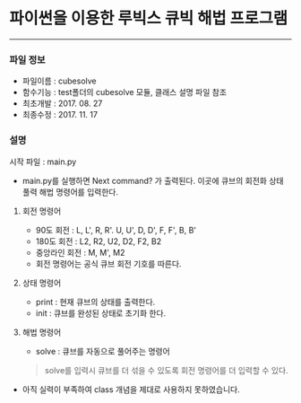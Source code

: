 # 파이썬을 이용한 루빅스 큐빅 해법 프로그램
---
### 파일 정보
- 파일이름 : cubesolve
- 함수기능 : test폴더의 cubesolve 모듈, 클래스 설명 파일 참조
- 최초개발 : 2017. 08. 27
- 최종수정 : 2017. 11. 17

### 설명
시작 파일 : main.py

- main.py를 실행하면 Next command? 가 출력된다.
이곳에 큐브의 회전화 상태 풀력 해법 명령어를 입력한다.

1. 회전 명령어
    - 90도 회전 : L, L', R, R'. U, U', D, D', F, F', B, B'
    - 180도 회전 : L2, R2, U2, D2, F2, B2
    - 중앙라인 회전 : M, M', M2
    - 회전 명령어는 공식 큐브 회전 기호를 따른다.

2. 상태 명령어
    - print : 현재 큐브의 상태를 출력한다.
    - init : 큐브를 완성된 상태로 초기화 한다.

3. 해법 명령어
    - solve : 큐브를 자동으로 풀어주는 명령어
    > solve를 입력시 큐브를 더 섞을 수 있도록 회전 명령어를 더 입력할 수 있다.

- 아직 실력이 부족하여 class 개념을 제대로 사용하지 못하였습니다.
